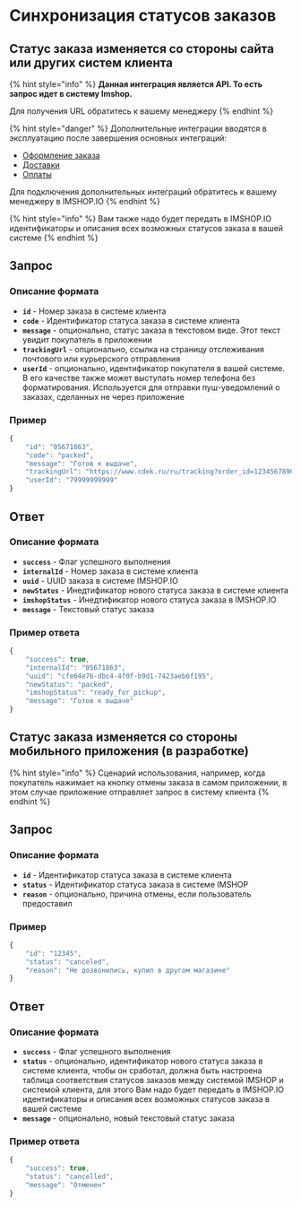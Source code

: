 # Синхронизация статусов заказов

## Статус заказа изменяется со стороны сайта или других систем клиента

{% hint style="info" %}
**Данная интеграция является API. То есть запрос идет в систему Imshop.**

Для получения URL обратитесь к вашему менеджеру
{% endhint %}



{% hint style="danger" %}
Дополнительные интеграции вводятся в эксплуатацию после завершения основных интеграций:

* [Оформление заказа](../oformlenie-zakaza.-dostavki-oplaty/order.md)
* [Доставки](../oformlenie-zakaza.-dostavki-oplaty/deliveries.md)
* [Оплаты](../oformlenie-zakaza.-dostavki-oplaty/payments.md)

Для подключения дополнительных интеграций обратитесь к вашему менеджеру в IMSHOP.IO
{% endhint %}

{% hint style="info" %}
Вам также надо будет передать в IMSHOP.IO идентификаторы и описания всех возможных статусов заказа в вашей системе
{% endhint %}

## Запрос

### Описание формата

* **`id`** - Номер заказа в системе клиента&#x20;
* **`code`** - Идентификатор статуса заказа в системе клиента
* **`message`** - опционально, статус заказа в текстовом виде. Этот текст увидит покупатель в приложении
* **`trackingUrl`** - опционально, ссылка на страницу отслеживания почтового или курьерского отправления
* **`userId`** - опционально, идентификатор покупателя в вашей системе. В его качестве также может выступать номер телефона без форматирования. Используется для отправки пуш-уведомлений о заказах, сделанных не через приложение

### Пример

```javascript
{
    "id": "05671863",
    "code": "packed",
    "message": "Готов к выдаче",
    "trackingUrl": "https://www.cdek.ru/ru/tracking?order_id=1234567890",
    "userId": "79999999999"
}
```

## Ответ

### Описание формата

* **`success`** - Флаг успешного выполнения
* **`internalId`** - Номер заказа в системе клиента
* **`uuid`** - UUID заказа в системе IMSHOP.IO
* **`newStatus`** - Инедтификатор нового статуса заказа в системе клиента
* **`imshopStatus`** - Инедтификатор нового статуса заказа в IMSHOP.IO
* **`message`** - Текстовый статус заказа

### Пример ответа

```javascript
{
    "success": true,
    "internalId": "05671863",
    "uuid": "cfe64e76-dbc4-4f0f-b9d1-7423aeb6f195",
    "newStatus": "packed",
    "imshopStatus": "ready_for_pickup",
    "message": "Готов к выдаче"
}
```

## Статус заказа изменяется со стороны мобильного приложения (в разработке)

{% hint style="info" %}
Сценарий использования, например, когда покупатель нажимает на кнопку отмены заказа в самом приложении, в этом случае приложение отправляет запрос в систему клиента
{% endhint %}

## Запрос

### Описание формата

* **`id`** - Идентификатор статуса заказа в системе клиента
* **`status`** - Идентификатор статуса заказа в системе IMSHOP
* **`reason`** - опционально, причина отмены, если пользователь предоставил

### Пример

```javascript
{
    "id": "12345",
    "status": "canceled",
    "reason": "Не дозвонились, купил в другом магазине"
}
```

## Ответ

### Описание формата

* **`success`** - Флаг успешного выполнения
* **`status`** - опционально, идентификатор нового статуса заказа в системе клиента,  чтобы он сработал, должна быть настроена таблица соответствия статусов заказов между системой IMSHOP и системой клиента, для этого Вам надо будет передать в IMSHOP.IO идентификаторы и описания всех возможных статусов заказа в вашей системе
* **`message`** - опционально, новый текстовый статус заказа

### Пример ответа

```javascript
{
    "success": true,
    "status": "cancelled",
    "message": "Отменен"
}
```
